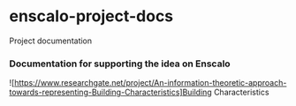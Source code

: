 # enscalo-project-docs
Project documentation

### Documentation for supporting the idea on Enscalo

![https://www.researchgate.net/project/An-information-theoretic-approach-towards-representing-Building-Characteristics]Building Characteristics
